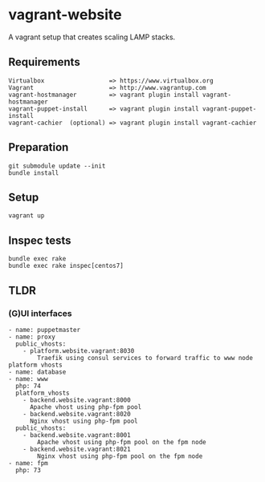 #  vagrant-website

A vagrant setup that creates scaling LAMP stacks.

## Requirements
    Virtualbox                  => https://www.virtualbox.org
    Vagrant                     => http://www.vagrantup.com
    vagrant-hostmanager         => vagrant plugin install vagrant-hostmanager
    vagrant-puppet-install      => vagrant plugin install vagrant-puppet-install
    vagrant-cachier  (optional) => vagrant plugin install vagrant-cachier
    
## Preparation

    git submodule update --init
    bundle install
    
## Setup

    vagrant up

## Inspec tests

    bundle exec rake
    bundle exec rake inspec[centos7] 

## TLDR

### (G)UI interfaces

    
    - name: puppetmaster
    - name: proxy
      public_vhosts:
        - platform.website.vagrant:8030
            Traefik using consul services to forward traffic to www node platform vhosts
    - name: database
    - name: www
      php: 74
      platform_vhosts
        - backend.website.vagrant:8000
          Apache vhost using php-fpm pool
        - backend.website.vagrant:8020
          Nginx vhost using php-fpm pool
      public_vhosts:
        - backend.website.vagrant:8001
            Apache vhost using php-fpm pool on the fpm node
        - backend.website.vagrant:8021
            Nginx vhost using php-fpm pool on the fpm node
    - name: fpm
      php: 73
